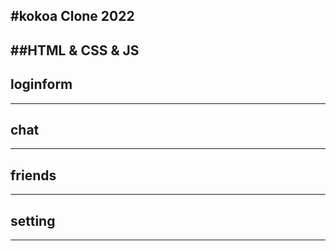 #kokoa Clone 2022
---------------------

##HTML & CSS & JS
-------------
## loginform
--------------
## chat 
--------------
## friends
---------------
## setting
----------------
